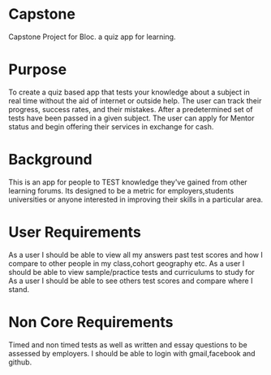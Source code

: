 # Capstone

Capstone Project for Bloc. a quiz app for learning.

# Purpose 

To create a quiz based app that tests your knowledge about a subject in real time without the aid of internet or outside help. The user can track their progress, success rates, and their mistakes. After a predetermined set of tests have been passed in a given subject. The user can apply for Mentor status and begin offering their services in exchange for cash. 

# Background

This is an app for people to TEST knowledge they've gained from other learning forums. Its designed to be a metric for employers,students universities or anyone interested in improving their skills in a particular area. 

# User Requirements

As a user I should be able to view all my answers past test scores and how I compare to other people in my class,cohort geography etc.
As a user I should be able to view sample/practice tests and curriculums to study for
As a user I should be able to see others test scores and compare where I stand. 

# Non Core Requirements

Timed and non timed tests as well as written and essay questions to be assessed by employers. 
I should be able to login with gmail,facebook and github.

